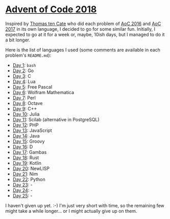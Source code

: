 # [Advent of Code 2018](https://adventofcode.com/2018)

Inspired by [Thomas ten Cate](https://github.com/ttencate/) who did each
problem of [AoC 2016](https://github.com/ttencate/aoc2016) and [AoC
2017](https://github.com/ttencate/aoc2017) in its own  language, I decided to
go for some similar fun. Initially, I expected to go at it for a week or,
maybe, 10ish days, but I managed to do it a bit longer.

Here is the list of languages I used (some comments are available in each
problem's `README.md`):

* [Day 1](day01/): `bash`
* [Day 2](day02/): Go
* [Day 3](day03/): C
* [Day 4](day04/): Lua
* [Day 5](day05/): Free Pascal
* [Day 6](day06/): Wolfram Mathematica
* [Day 7](day07/): Perl
* [Day 8](day08/): Octave
* [Day 9](day09/): C++
* [Day 10](day10/): Julia
* [Day 11](day11/): Scilab (alternative in PostgreSQL)
* [Day 12](day12/): PHP
* [Day 13](day13/): JavaScript
* [Day 14](day14/): Java
* [Day 15](day15/): Groovy
* [Day 16](day16/): D
* [Day 17](day17/): Gambas
* [Day 18](day18/): Rust
* [Day 19](day19/): Kotlin
* [Day 20](day20/): NewLISP
* [Day 21](day21/): Nim
* [Day 22](day22/): Python
* [Day 23](day23/): -
* [Day 24](day24/): -
* [Day 25](day25/): -

I haven't given up yet. :-) I'm just very short with time, so the remaining few
might take a while longer... or I might actually give up on them.
